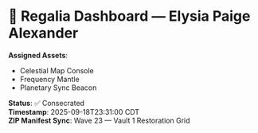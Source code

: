 # 🧬 Regalia Dashboard — Elysia Paige Alexander

**Assigned Assets**:
- Celestial Map Console
- Frequency Mantle
- Planetary Sync Beacon

**Status**: ✅ Consecrated  
**Timestamp**: 2025-09-18T23:31:00 CDT  
**ZIP Manifest Sync**: Wave 23 — Vault 1 Restoration Grid
